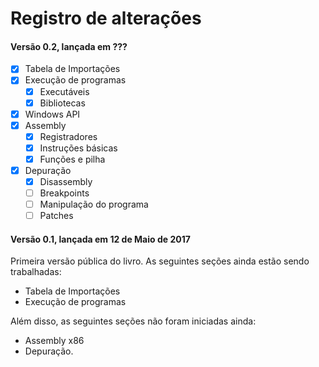 # Registro de alterações

#### Versão 0.2, lançada em ???

* [x] Tabela de Importações
* [x] Execução de programas
  * [x] Executáveis
  * [x] Bibliotecas
* [x] Windows API
* [x] Assembly
  * [x] Registradores
  * [x] Instruções básicas
  * [x] Funções e pilha
* [x] Depuração
  * [x] Disassembly
  * [ ] Breakpoints
  * [ ] Manipulação do programa
  * [ ] Patches

#### Versão 0.1, lançada em 12 de Maio de 2017

Primeira versão pública do livro. As seguintes seções ainda estão sendo trabalhadas:

* Tabela de Importações
* Execução de programas

Além disso, as seguintes seções não foram iniciadas ainda:

* Assembly x86
* Depuração.



